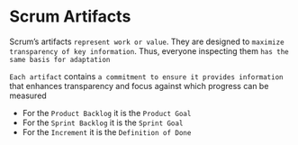 # Scrum Artifacts

Scrum’s artifacts `represent work or value`. They are designed to `maximize transparency of key information`. Thus, everyone inspecting them `has the same basis for adaptation`

`Each artifact` contains `a commitment to ensure it provides information` that enhances transparency and focus against which progress can be measured

- For the `Product Backlog` it is the `Product Goal`
- For the `Sprint Backlog` it is the `Sprint Goal`
- For the `Increment` it is the `Definition of Done`
